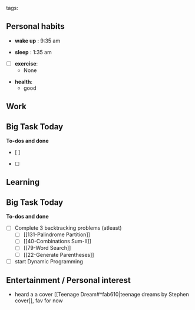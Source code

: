 tags: 
## Personal habits

- **wake up** : 9:35 am

- **sleep** : 1:35 am

- [ ] **exercise**:
	- None

-  **health**: 
	- good



## Work

Big Task Today 
- 


**To-dos and done**
- [ ] 
- [ ] 

## Learning

Big Task Today 
- 


**To-dos and done**
- [ ] Complete 3 backtracking problems (atleast)
	- [ ] [[131-Palindrome Partition]]
	- [ ] [[40-Combinations Sum-II]]
	- [ ] [[79-Word Search]]
	- [ ] [[22-Generate Parentheses]]
- [ ] start Dynamic Programming
## Entertainment / Personal interest
- heard a a cover [[Teenage Dream#^fab610|teenage dreams by Stephen cover]], fav for now